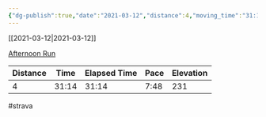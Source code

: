 ```yaml
---
{"dg-publish":true,"date":"2021-03-12","distance":4,"moving_time":"31:14","elapsed_time":"31:14","pace":"7:48","total_elevation_gain":231,"url":"https://www.strava.com/activities/4936740617","permalink":"/01-personal/strava/2021-03-12-afternoon-run/","dgPassFrontmatter":true}
---
```



[[2021-03-12\|2021-03-12]]

[Afternoon Run](https://www.strava.com/activities/4936740617)

| Distance | Time  | Elapsed Time | Pace | Elevation |
| -------- | ----- | ------------ | ---- | --------- |
| 4        | 31:14 | 31:14        | 7:48 | 231       |




#strava

